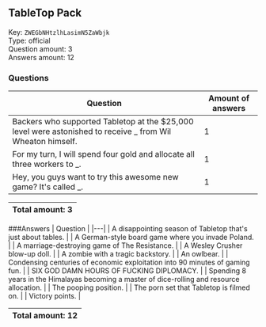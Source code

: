 ## TableTop Pack
Key: `ZWEGbNHtzlhLasimN5ZaWbjk`  
Type: official  
Question amount: 3  
Answers amount: 12
### Questions
| Question | Amount of answers |
|---|---|
| Backers who supported Tabletop at the $25,000 level were astonished to receive _ from Wil Wheaton himself. | 1 |
| For my turn, I will spend four gold and allocate all three workers to _. | 1 |
| Hey, you guys want to try this awesome new game? It's called _. | 1 |

|Total amount: 3|
|---|

###Answers
| Question |
|---|
| A disappointing season of Tabletop that's just about tables. |
| A German-style board game where you invade Poland. |
| A marriage-destroying game of The Resistance. |
| A Wesley Crusher blow-up doll. |
| A zombie with a tragic backstory. |
| An owlbear. |
| Condensing centuries of economic exploitation into 90 minutes of gaming fun. |
| SIX GOD DAMN HOURS OF FUCKING DIPLOMACY. |
| Spending 8 years in the Himalayas becoming a master of dice-rolling and resource allocation. |
| The pooping position. |
| The porn set that Tabletop is filmed on. |
| Victory points. |

|Total amount: 12|
|---|